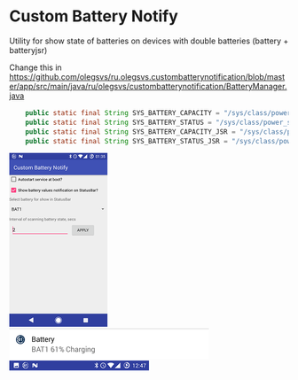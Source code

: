 # Custom Battery Notify
Utility for show state of batteries on devices with double batteries (battery + batteryjsr)

Change this in https://github.com/olegsvs/ru.olegsvs.custombatterynotification/blob/master/app/src/main/java/ru/olegsvs/custombatterynotification/BatteryManager.java
```java
    public static final String SYS_BATTERY_CAPACITY = "/sys/class/power_supply/battery/capacity";
    public static final String SYS_BATTERY_STATUS = "/sys/class/power_supply/battery/status";
    public static final String SYS_BATTERY_CAPACITY_JSR = "/sys/class/power_supply/batteryjsr/capacity";
    public static final String SYS_BATTERY_STATUS_JSR = "/sys/class/power_supply/batteryjsr/status";
```

![FIRST](https://raw.githubusercontent.com/olegsvs/ru.olegsvs.custombatterynotification/master/images/1.png)
![SECOND](https://raw.githubusercontent.com/olegsvs/ru.olegsvs.custombatterynotification/master/images/2.png)
![THIRD](https://raw.githubusercontent.com/olegsvs/ru.olegsvs.custombatterynotification/master/images/3.png)